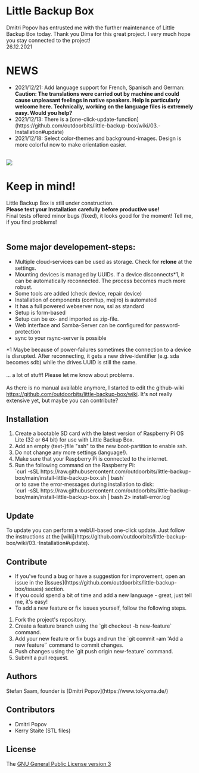 <h1>Little Backup Box</h1>
Dmitri Popov has entrusted me with the further maintenance of Little Backup Box today. Thank you Dima for this great project. I very much hope you stay connected to the project!<br>
26.12.2021<br>
<h1>NEWS</h1>
<ul>
	<li>2021/12/21: Add language support for French, Spanisch and German: <b>Caution: The translations were carried out by machine and could cause unpleasant feelings in native speakers. Help is particularly welcome here. Technically, working on the language files is extremely easy. Would you help?</b></li>
	<li>2021/12/13: There is a [one-click-update-function](https://github.com/outdoorbits/little-backup-box/wiki/03.-Installation#update)<br></li>
	<li>2021/12/18: Select color-themes and background-images. Design is more colorful now to make orientation easier.</li>
</ul>
<br>
<img src="https://github.com/outdoorbits/little-backup-box/wiki/images/webui.png">
<h1>Keep in mind!</h1>
Little Backup Box is still under construction.<br>
<b>Please test your Installation carefully before productive use!</b><br>
Final tests offered minor bugs (fixed), it looks good for the moment! Tell me, if you find problems!<br>
<br>
<h2>Some major developement-steps:</h2>
<ul>
	<li>Multiple cloud-services can be used as storage. Check for <b>rclone</b> at the settings.</li>
	<li>Mounting devices is managed by UUIDs. If a device disconnects*1, it can be automatically reconnected. The process becomes much more robust.</li>
	<li>Some tools are added (check device, repair device)</li>
	<li>Installation of components (comitup, mejiro) is automated</li>
	<li>It has a full powered webserver now, ssl as standard</li>
	<li>Setup is form-based</li>
	<li>Setup can be ex- and imported as zip-file.</li>
	<li>Web interface and Samba-Server can be configured for password-protection</li>
	<li>sync to your rsync-server is possible</li>
</ul>
*1 Maybe because of power-failures sometimes the connection to a device is disrupted. After reconnecting, it gets a new drive-identifier (e.g. sda becomes sdb) while the drives UUID is still the same.<br>
<br>
... a lot of stuff! Please let me know about problems.<br>
<br>
As there is no manual available anymore, I started to edit the github-wiki <a href="https://github.com/outdoorbits/little-backup-box/wiki">https://github.com/outdoorbits/little-backup-box/wiki</a>. It's not really extensive yet, but maybe you can contribute?

<h2>Installation</h2>
<ol>
	<li>Create a bootable SD card with the latest version of Raspberry Pi OS Lite (32 or 64 bit) for use with Little Backup Box.</li>
	<li>Add an empty (text-)file "ssh" to the new boot-partition to enable ssh.</li>
	<li>Do not change any more settings (language!).</li>
	<li>Make sure that your Raspberry Pi is connected to the internet.</li>
	<li>Run the following command on the Raspberry Pi:<br></li>
`curl -sSL https://raw.githubusercontent.com/outdoorbits/little-backup-box/main/install-little-backup-box.sh | bash` <br>
or to save the error-messages during installation to disk: <br>
`curl -sSL https://raw.githubusercontent.com/outdoorbits/little-backup-box/main/install-little-backup-box.sh | bash  2> install-error.log`</li>
</ol>
<h2>Update</h2>
To update you can perform a webUI-based one-click update. Just follow the instructions at the [wiki](https://github.com/outdoorbits/little-backup-box/wiki/03.-Installation#update).

<h2>Contribute</h2>
<ul>
	<li>If you've found a bug or have a suggestion for improvement, open an issue in the [Issues](https://github.com/outdoorbits/little-backup-box/issues) section.</li>
	<li>If you could spend a bit of time and add a new language - great, just tell me, it's easy!</li>
	<li>To add a new feature or fix issues yourself, follow the following steps.</li>
</ul>

<ol>
	<li>Fork the project's repository.</li>
	<li>Create a feature branch using the `git checkout -b new-feature` command.</li>
	<li>Add your new feature or fix bugs and run the `git commit -am 'Add a new feature'` command to commit changes.</li>
	<li>Push changes using the `git push origin new-feature` command.</li>
	<li>Submit a pull request.</li>
</ol>

<h2>Authors</h2>
Stefan Saam, founder is [Dmitri Popov](https://www.tokyoma.de/)

<h2>Contributors</h2>
<ul>
	<li>Dmitri Popov</li>
	<li>Kerry Staite (STL files)</li>
</ul>

<h2>License</h2>

The [GNU General Public License version 3](http://www.gnu.org/licenses/gpl-3.0.en.html)
